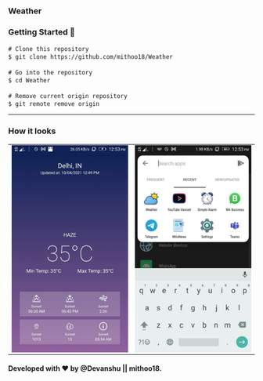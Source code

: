 ### Weather

### Getting Started 🚀

```
# Clone this repository
$ git clone https://github.com/mithoo18/Weather

# Go into the repository
$ cd Weather

# Remove current origin repository
$ git remote remove origin
```

---

### How it looks 

<table>
<tr>
  <td><img align="left" src="https://github.com/mithoo18/Weather/blob/master/gitimg/1.jpg" alt="Main Screen" /></td>

<td><img align="right" src="https://github.com/mithoo18/Weather/blob/master/gitimg/2.jpg" alt="Logo" /></td>
</tr>
</table>


#### Developed with ❤ by @Devanshu || mithoo18.

